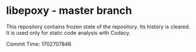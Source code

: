 # libepoxy - master branch

This repository contains frozen state of the repository.
Its history is cleared. It is used only for static code
analysis with Codacy.

Commit Time: 1702707846